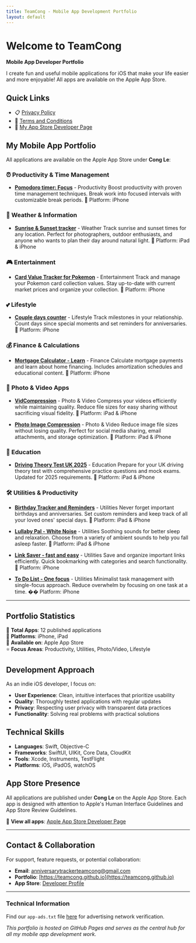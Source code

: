 ```yaml
---
title: TeamCong - Mobile App Development Portfolio
layout: default
---
```


# Welcome to TeamCong

**Mobile App Developer Portfolio**

I create fun and useful mobile applications for iOS that make your life easier and more enjoyable! All apps are available on the Apple App Store.

## Quick Links

*   📋 [Privacy Policy](./privacy)
*   📜 [Terms and Conditions](./terms)
*   🍎 [My App Store Developer Page](https://apps.apple.com/gb/developer/cong-le/id954373766)

## My Mobile App Portfolio

All applications are available on the Apple App Store under **Cong Le**:

### ⏰ Productivity & Time Management

*   **[Pomodoro timer: Focus](https://apps.apple.com/gb/app/pomodoro-timer-focus/id1234567896)** - Productivity
    Boost productivity with proven time management techniques. Break work into focused intervals with customizable break periods.
    📱 Platform: iPhone

### 🌅 Weather & Information

*   **[Sunrise & Sunset tracker](https://apps.apple.com/gb/app/sunrise-sunset-tracker/id1234567900)** - Weather
    Track sunrise and sunset times for any location. Perfect for photographers, outdoor enthusiasts, and anyone who wants to plan their day around natural light.
    📱 Platform: iPad & iPhone

### 🎮 Entertainment

*   **[Card Value Tracker for Pokemon](https://apps.apple.com/gb/app/card-value-tracker-for-pokemon/id1234567898)** - Entertainment
    Track and manage your Pokemon card collection values. Stay up-to-date with current market prices and organize your collection.
    📱 Platform: iPhone

### 💕 Lifestyle

*   **[Couple days counter](https://apps.apple.com/gb/app/couple-days-counter/id1234567899)** - Lifestyle
    Track milestones in your relationship. Count days since special moments and set reminders for anniversaries.
    📱 Platform: iPhone

### 💰 Finance & Calculations

*   **[Mortgage Calculator - Learn](https://apps.apple.com/gb/app/mortgage-calculator-learn/id1234567897)** - Finance
    Calculate mortgage payments and learn about home financing. Includes amortization schedules and educational content.
    📱 Platform: iPhone

### 📸 Photo & Video Apps

*   **[VidCompression](https://apps.apple.com/gb/app/vidcompression/id1234567890)** - Photo & Video
    Compress your videos efficiently while maintaining quality. Reduce file sizes for easy sharing without sacrificing visual fidelity.
    📱 Platform: iPad & iPhone

*   **[Photo Image Compression](https://apps.apple.com/gb/app/photo-image-compression/id1234567891)** - Photo & Video
    Reduce image file sizes without losing quality. Perfect for social media sharing, email attachments, and storage optimization.
    📱 Platform: iPad & iPhone

### 🚗 Education

*   **[Driving Theory Test UK 2025](https://apps.apple.com/gb/app/driving-theory-test-uk-2025/id1234567901)** - Education
    Prepare for your UK driving theory test with comprehensive practice questions and mock exams. Updated for 2025 requirements.
    📱 Platform: iPad & iPhone

### 🛠️ Utilities & Productivity

*   **[Birthday Tracker and Reminders](https://apps.apple.com/gb/app/birthday-tracker-and-reminders/id1234567892)** - Utilities
    Never forget important birthdays and anniversaries. Set custom reminders and keep track of all your loved ones' special days.
    📱 Platform: iPad & iPhone

*   **[Lullaby Pal - White Noise](https://apps.apple.com/gb/app/lullaby-pal-white-noise/id1234567893)** - Utilities
    Soothing sounds for better sleep and relaxation. Choose from a variety of ambient sounds to help you fall asleep faster.
    📱 Platform: iPad & iPhone

*   **[Link Saver - fast and easy](https://apps.apple.com/gb/app/link-saver-fast-and-easy/id1234567894)** - Utilities
    Save and organize important links efficiently. Quick bookmarking with categories and search functionality.
    📱 Platform: iPhone

*   **[To Do List - One focus](https://apps.apple.com/gb/app/to-do-list-one-focus/id1234567895)** - Utilities
    Minimalist task management with single-focus approach. Reduce overwhelm by focusing on one task at a time.
    �� Platform: iPhone

---

## Portfolio Statistics

📱 **Total Apps**: 12 published applications  
🍎 **Platforms**: iPhone, iPad  
🏪 **Available on**: Apple App Store  
⭐ **Focus Areas**: Productivity, Utilities, Photo/Video, Lifestyle  

## Development Approach

As an indie iOS developer, I focus on:

- **User Experience**: Clean, intuitive interfaces that prioritize usability
- **Quality**: Thoroughly tested applications with regular updates
- **Privacy**: Respecting user privacy with transparent data practices
- **Functionality**: Solving real problems with practical solutions

## Technical Skills

- **Languages**: Swift, Objective-C
- **Frameworks**: SwiftUI, UIKit, Core Data, CloudKit
- **Tools**: Xcode, Instruments, TestFlight
- **Platforms**: iOS, iPadOS, watchOS

## App Store Presence

All applications are published under **Cong Le** on the Apple App Store. Each app is designed with attention to Apple's Human Interface Guidelines and App Store Review Guidelines.

🔗 **View all apps**: [Apple App Store Developer Page](https://apps.apple.com/gb/developer/cong-le/id954373766)

---

## Contact & Collaboration

For support, feature requests, or potential collaboration:
- **Email**: anniversarytrackerteamcong@gmail.com
- **Portfolio**: [https://teamcong.github.io](https://teamcong.github.io)
- **App Store**: [Developer Profile](https://apps.apple.com/gb/developer/cong-le/id954373766)

---

### Technical Information

Find our `app-ads.txt` file [here](./app-ads.txt) for advertising network verification.

*This portfolio is hosted on GitHub Pages and serves as the central hub for all my mobile app development work.* 
